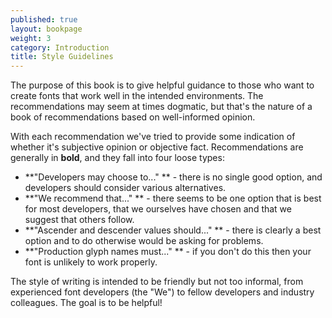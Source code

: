 ```yaml
---
published: true
layout: bookpage
weight: 3
category: Introduction
title: Style Guidelines
---
```


The purpose of this book is to give helpful guidance to those who want to create fonts that work well in the intended environments. The recommendations may seem at times dogmatic, but that's the nature of a book of recommendations based on well-informed opinion.

With each recommendation we've tried to provide some indication of whether it's subjective opinion or objective fact. Recommendations are generally in **bold**, and they fall into four loose types:

- **"Developers may choose to..." ** - there is no single good option, and developers should consider various alternatives.
- **"We recommend that..." ** - there seems to be one option that is best for most developers, that we ourselves have chosen and that we suggest that others follow.
- **"Ascender and descender values should..." ** - there is clearly a best option and to do otherwise would be asking for problems.
- **"Production glyph names must..." ** - if you don't do this then your font is unlikely to work properly.

The style of writing is intended to be friendly but not too informal, from experienced font developers (the "We") to fellow developers and industry colleagues. The goal is to be helpful!
